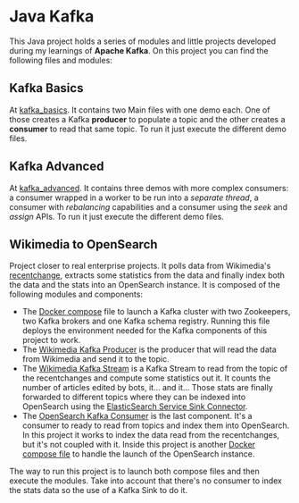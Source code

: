 # Java Kafka

This Java project holds a series of modules and little projects developed during my learnings of
**Apache Kafka**. On this project you can find the following files and modules:

## Kafka Basics

At [kafka_basics](./kafka_basics). It contains two Main files with one demo each. One of those
creates a Kafka **producer** to populate a topic and the other creates a **consumer** to read that
same topic. To run it just execute the different demo files.

## Kafka Advanced

At [kafka_advanced](./kafka_advanced). It contains three demos with more complex consumers: a
consumer wrapped in a worker to be run into a _separate thread_, a consumer with _rebalancing_
capabilities and a consumer using the _seek_ and _assign_ APIs. To run it just execute the 
different demo files.

## Wikimedia to OpenSearch

Project closer to real enterprise projects. It polls data from Wikimedia's [recentchange](https://www.mediawiki.org/wiki/API:RecentChanges),
extracts some statistics from
the data and finally index both the data and the stats into an OpenSearch instance. It is
composed of the following modules and components:

* The [Docker compose](./docker-compose.yml) file to launch a Kafka cluster with two Zookeepers, 
two Kafka brokers and one Kafka schema registry. Running this file deploys the environment needed
for the Kafka components of this project to work.
* The [Wikimedia Kafka Producer](./wikimedia_kafka_producer) is the producer that will read the
data from Wikimedia and send it to the topic.
* The [Wikimedia Kafka Stream](./wikimedia_kafka_stream) is a Kafka Stream to read from the topic
of the recentchanges and compute some statistics out it. It counts the number of articles edited by
bots, it... and it... Those stats are finally forwarded to different topics where they can be
indexed into OpenSearch using the [ElasticSearch Service Sink Connector](https://docs.confluent.io/kafka-connectors/elasticsearch/current/overview.html).
* The [OpenSearch Kafka Consumer](./opensearch_kafka_consumer) is the last component. It's a consumer
to ready to read from topics and index them into OpenSearch. In this project it works to index the data
read from the recentchanges, but it's not coupled with it. Inside this project is another [Docker compose file](./opensearch_kafka_consumer/docker-compose.yml)
to handle the launch of the OpenSearch instance.

The way to run this project is to launch both compose files and then execute the modules. Take into account
that there's no consumer to index the stats data so the use of a Kafka Sink to do it.